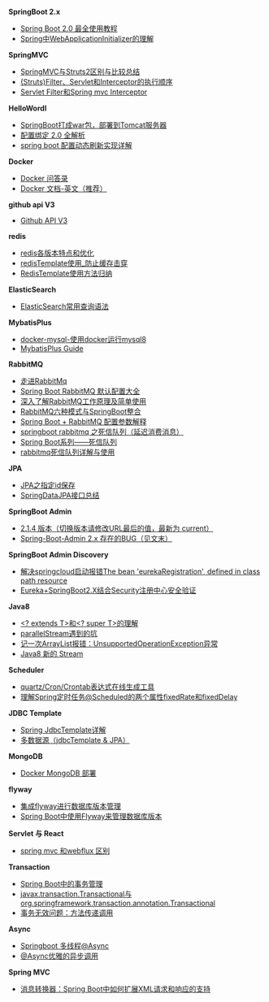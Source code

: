 **SpringBoot 2.x**

- [Spring Boot 2.0 最全使用教程](https://github.com/ityouknow/spring-boot-leaning)
- [Spring中WebApplicationInitializer的理解](https://blog.csdn.net/zq17865815296/article/details/79464403)

**SpringMVC**

- [SpringMVC与Struts2区别与比较总结](https://blog.csdn.net/jishuizhipan/article/details/79385190)
- [(Struts)Filter、Servlet和Interceptor的执行顺序](https://blog.csdn.net/tanga842428/article/details/52175683)
- [Servlet Filter和Spring mvc Interceptor](https://www.jianshu.com/p/685c65ed6944)

**HelloWordl**

- [SpringBoot打成war包，部署到Tomcat服务器](https://www.jianshu.com/p/e4a9ac255be3)
- [配置绑定 2.0 全解析](http://blog.didispace.com/Spring-Boot-2-0-feature-1-relaxed-binding-2/)
- [spring boot 配置动态刷新实现详解](https://www.jb51.net/article/169671.htm)

**Docker**

- [Docker 问答录](https://blog.lab99.org/post/docker-2016-07-14-faq.html)
- [Docker 文档-英文（推荐）](https://docs.docker.com/)

**github api V3**

- [Github API V3](https://developer.github.com/v3/)

**redis**

- [redis各版本特点和优化](https://blog.csdn.net/cangqiong_xiamen/article/details/95201845)
- [redisTemplate使用_防止缓存击穿](https://www.jianshu.com/p/380bf4d366c2)
- [RedisTemplate使用方法归纳](https://www.jianshu.com/p/0fa4c100e9a9)


**ElasticSearch**

- [ElasticSearch常用查询语法](https://blog.csdn.net/qwqw3333333/article/details/78255996)

**MybatisPlus**

- [docker-mysql-使用docker运行mysql8](https://www.cnblogs.com/wenbronk/p/9235436.html)
- [MybatisPlus Guide](https://mp.baomidou.com/guide/)

**RabbitMQ**

- [走进RabbitMq](https://www.jianshu.com/p/a5f7fce67803)
- [Spring Boot RabbitMQ 默认配置大全](https://www.cnblogs.com/1x11/p/10919687.html)
- [深入了解RabbitMQ工作原理及简单使用](https://www.cnblogs.com/vipstone/p/9275256.html)
- [RabbitMQ六种模式与SpringBoot整合](https://www.cnblogs.com/itplay/p/10647335.html)
- [Spring Boot + RabbitMQ 配置参数解释](https://www.cnblogs.com/qts-hope/p/11242559.html)
- [springboot rabbitmq 之死信队列（延迟消费消息）](https://my.oschina.net/10000000000/blog/1626278)
- [Spring Boot系列——死信队列](https://www.jianshu.com/p/9362d12032e7)
- [rabbitmq死信队列详解与使用](https://blog.csdn.net/zhangcongyi420/article/details/100126666)


**JPA**

- [JPA之指定id保存](https://www.cnblogs.com/yihuihui/p/11901024.html)
- [SpringDataJPA接口总结](https://www.jianshu.com/p/292d3dfafcd2)

**SpringBoot Admin**

- [2.1.4 版本（切换版本请修改URL最后的值，最新为 current）](https://codecentric.github.io/spring-boot-admin/2.1.4)
- [Spring-Boot-Admin 2.x 存在的BUG（见文末）](https://blog.csdn.net/lv4961382/article/details/85129144)

**SpringBoot Admin Discovery**

- [解决springcloud启动报错The bean 'eurekaRegistration', defined in class path resource](https://blog.csdn.net/yjt520557/article/details/91408635)
- [Eureka+SpringBoot2.X结合Security注册中心安全验证](https://www.cnblogs.com/arebirth/p/eurekaservicegistrysafesercurity.html)

**Java8**

- [<? extends T>和<? super T>的理解](https://www.cnblogs.com/lixuwu/p/8482353.html#_label1)
- [parallelStream遇到的坑](https://www.jianshu.com/p/1437f9199b99)
- [记一次ArrayList报错：UnsupportedOperationException异常](https://blog.csdn.net/A_Runner/article/details/89702774)
- [Java8 新的 Stream](https://www.rexlin600.com/2018/01/02/003%20Java/001%20JAVA%E5%9F%BA%E7%A1%80/002%20Java8%E6%96%B0Stream/)

**Scheduler**

- [quartz/Cron/Crontab表达式在线生成工具](http://www.bejson.com/othertools/cron/)
- [理解Spring定时任务@Scheduled的两个属性fixedRate和fixedDelay](https://blog.csdn.net/czx2018/article/details/83501945)

**JDBC Template**

- [Spring JdbcTemplate详解](https://www.cnblogs.com/caoyc/p/5630622.html)
- [多数据源（jdbcTemplate & JPA）](http://blog.didispace.com/springbootmultidatasource/)

**MongoDB**

- [Docker MongoDB 部署](https://www.jianshu.com/p/6fdb2bcb4b43)

**flyway**

- [集成flyway进行数据库版本管理](https://blog.csdn.net/cowbin2012/article/details/90764495)
- [Spring Boot中使用Flyway来管理数据库版本](http://blog.didispace.com/spring-boot-flyway-db-version/)

**Servlet 与 React**

- [spring mvc 和webflux 区别](https://blog.csdn.net/John_desheng/article/details/103008565)

**Transaction**

- [Spring Boot中的事务管理](http://blog.didispace.com/springboottransactional/)
- [javax.transaction.Transactional与org.springframework.transaction.annotation.Transactional](http://osask.cn/front/ask/view/56445)
- [事务无效问题：方法传递调用](https://www.jianshu.com/p/00758c77bf60)

**Async**

- [Springboot 多线程@Async](https://www.jianshu.com/p/736acdcdfa9b)
- [@Async优雅的异步调用](https://www.cnblogs.com/huanzi-qch/p/11231041.html)

**Spring MVC**

- [消息转换器：Spring Boot中如何扩展XML请求和响应的支持](http://blog.didispace.com/spring-boot-xml-httpmessageconverter/)

